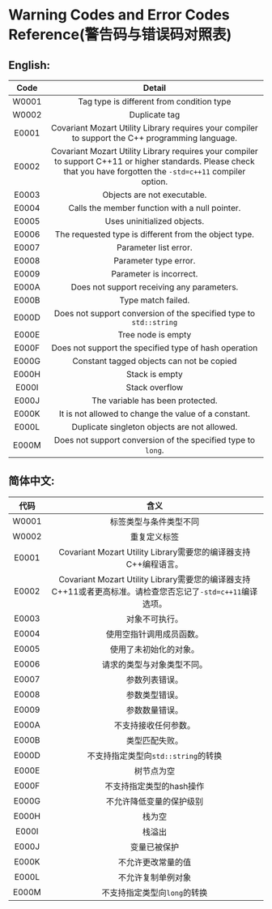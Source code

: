 # Warning Codes and Error Codes Reference(警告码与错误码对照表)
## English:
Code|Detail
:---:|:---:
W0001|Tag type is different from condition type  
W0002|Duplicate tag  
E0001|Covariant Mozart Utility Library requires your compiler to support the C++ programming language.  
E0002|Covariant Mozart Utility Library requires your compiler to support C++11 or higher standards. Please check that you have forgotten the `-std=c++11` compiler option.  
E0003|Objects are not executable.  
E0004|Calls the member function with a null pointer.  
E0005|Uses uninitialized objects.  
E0006|The requested type is different from the object type.  
E0007|Parameter list error.  
E0008|Parameter type error.  
E0009|Parameter is incorrect.  
E000A|Does not support receiving any parameters.  
E000B|Type match failed.  
E000D|Does not support conversion of the specified type to `std::string`  
E000E|Tree node is empty  
E000F|Does not support the specified type of hash operation  
E000G|Constant tagged objects can not be copied  
E000H|Stack is empty  
E000I|Stack overflow  
E000J|The variable has been protected.  
E000K|It is not allowed to change the value of a constant.  
E000L|Duplicate singleton objects are not allowed.  
E000M|Does not support conversion of the specified type to `long`.  

## 简体中文:

代码|含义
:---:|:---:
W0001|标签类型与条件类型不同  
W0002|重复定义标签  
E0001|Covariant Mozart Utility Library需要您的编译器支持C++编程语言。  
E0002|Covariant Mozart Utility Library需要您的编译器支持C++11或者更高标准。请检查您否忘记了`-std=c++11`编译选项。  
E0003|对象不可执行。  
E0004|使用空指针调用成员函数。  
E0005|使用了未初始化的对象。  
E0006|请求的类型与对象类型不同。  
E0007|参数列表错误。  
E0008|参数类型错误。  
E0009|参数数量错误。  
E000A|不支持接收任何参数。  
E000B|类型匹配失败。  
E000D|不支持指定类型向`std::string`的转换  
E000E|树节点为空  
E000F|不支持指定类型的hash操作  
E000G|不允许降低变量的保护级别  
E000H|栈为空  
E000I|栈溢出  
E000J|变量已被保护  
E000K|不允许更改常量的值  
E000L|不允许复制单例对象  
E000M|不支持指定类型向`long`的转换